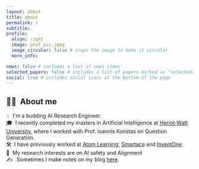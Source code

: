 ```yaml
---
layout: about
title: about
permalink: /
subtitle:
profile:
  align: right
  image: prof_pic.jpeg
  image_circular: false # crops the image to make it circular
  more_info:

news: false # includes a list of news items
selected_papers: false # includes a list of papers marked as "selected={true}"
social: true # includes social icons at the bottom of the page
---
```

## :woman_technologist: &nbsp;About me

💡 &nbsp;I'm a budding AI Research Engineer.\
🎓 &nbsp;I recently completed my masters in Artificial Intelligence at [Heriot-Watt University](https://www.hw.ac.uk/), where I worked with Prof. Ioannis Konstas on Question Generation.\
🛠 &nbsp;I have previously worked at [Atom Learning](https://atomlearning.co.uk/), [Smartace](https://smartace.ng/) and [InventOne](https://inventone.ng/#/).\
🔭 &nbsp;My research interests are on AI safety and Alignment\
:writing_hand: &nbsp; Sometimes I make notes on my blog [here](https://tinuademargaret.github.io/blog/).